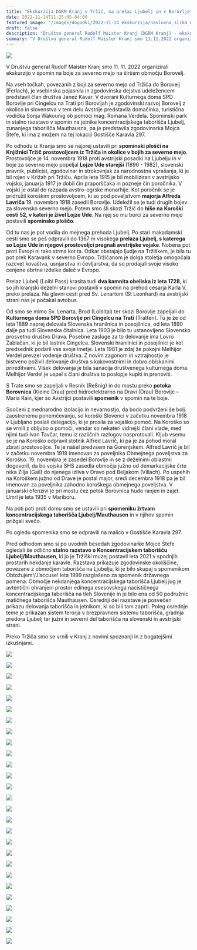 ```yaml
---
title: "Ekskurzija DGRM Kranj v Tržič, na prelaz Ljubelj in v Borovlje" 
date: 2022-11-14T11:25:05-04:00
featured_image: "/images/dogodki/2022-11-14_ekskurzija/naslovna_slika_ekskurzija_2022-11-14.jpeg"
draft: false
description: "Društvo general Rudolf Maister Kranj (DGRM Kranj) - ekskurzija 2022"
summary: "V Društvu general Rudolf Maister Kranj smo 11.11.2022 organizirali ekskurzijo v spomin na boje za severno mejo na širšem območju Borovelj ..."
---
```


![](/images/dogodki/2022-11-14_ekskurzija/1_ekskurzija_2022-11-14.jpeg " ")

V Društvu general Rudolf Maister Kranj smo 11. 11. 2022 organizirali ekskurzijo v spomin na boje za severno mejo na širšem območju Borovelj.

Na vseh točkah, povezanih z boji za severno mejo od Tržiča do Borovelj (Ferlach), je vsebinska pojasnila in zgodovinska dejstva udeležencem predstavil član društva Janez Kavar. V dvorani Kulturnega doma SPD Borovlje pri Cingelcu na Trati pri Borovljah je zgodovinski razvoj Borovelj z okolico in slovenstva v tem delu Avstrije predstavila domačinka, turistična vodička Sonja Wakounig ob pomoči mag. Romana Verdela. Spominski park in stalno razstavo v spomin na jetnike koncentracijskega taborišča Ljubelj, zunanjega taborišča Mauthausna, pa je predstavila zgodovinarka Mojca Štefe, ki ima z možem na tej lokaciji Gostišče Karavla 297.

Po odhodu iz Kranja smo se najprej ustavili pri **spominski plošči na Knjižnici Tržič prostovoljcem iz Tržiča in okolice v bojih za severno mejo**. Prostovoljce je 14. novembra 1918 proti avstrijski posadki na Ljubelju in v boje za severno mejo popeljal **Lojze Ude starejši** (1896 - 1982), slovenski pravnik, publicist, zgodovinar in strokovnjak za narodnostna vprašanja, ki je bil rojen v Križah pri Tržiču. Aprila leta 1915 je bil mobiliziran v avstrijsko vojsko, januarja 1917 je dobil čin praporščaka in pozneje čin poročnika. V vojski je ostal do razpada avstro-ogrske monarhije. Kot poročnik se je pridružil koroškim prostovoljcem, ki so pod poveljstvom **majorja Alfreda Lavriča** 19. novembra 1918 zasedli Borovlje. Udeležil se je tudi drugih bojev za slovensko severno mejo. 
Potem smo šli skozi Tržič do **hiše na Koroški cesti 52, v kateri je živel Lojze Ude**. Na njej so mu borci za severno mejo postavili **spominsko ploščo**. 

Od tu nas je pot vodila do mejnega prehoda Ljubelj. Po stari makadamski cesti smo se peš odpravili do 1367 m visokega **prelaza Ljubelj, s katerega so Lojze Ude in njegovi prostovoljci pregnali avstrijske vojake**. Nobena pot proti Evropi ni tako strma kot ta. Odkar obstajajo ljudje na Tržiškem, je bila tu pot prek Karavank v severno Evropo. Tržičanom je dolga stoletja omogočala razcvet kovaštva, usnjarstva in čevljarstva, da so prodajali svoje visoko cenjene obrtne izdelke daleč v Evropo.

Prelaz Ljubelj (Loibl Pass) krasita tudi **dva kamnita obeliska iz leta 1728**, ki so jih kranjski deželni stanovi postavili v spomin na prehod cesarja Karla V. preko prelaza. Na glavni cesti pred Sv. Lenartom (St Leonhard) na avstrijski strani nas je počakal avtobus.

Od smo se mimo Sv. Lenarta, Brod (Loibltal) ter skozi Borovlje zapeljali do **Kulturnega doma SPD Borovlje pri Cingelcu na Trati** (Tratten). Tu je že od leta 1889 naprej delovala Slovenska hranilnica in posojilnica, od leta 1890 dalje pa tudi Slovenska čitalnica. Leta 1903 je bilo tu ustanovljeno Slovensko prosvetno društvo Drava. Posebne zasluge za to delovanje ima Lovro Zablačan, ki je bil lastnik Cingelca. Slovenski hranilnici in posojilnici je kot predsednik podaril vse svoje imetje. Leta 1981 je zdaj že pokojni Melhijor Verdel prevzel vodenje društva. Z novim zagonom in vztrajnostjo je bistveno poživil delovanje društva s kakovostnimi in dobro obiskanimi prireditvami. Višek delovanja je bila sanacija društvenega kulturnega doma. Melhijor Verdel je uspel s člani društva to poslopje kupiti in prenoviti.

S Trate smo se zapeljali v Resnik (Reßnig) in do mostu preko **potoka Borovnica** (Kleine Drau) pred hidroelektrarno na Dravi (Drau) Borovlje – Maria Rain, kjer so Avstrijci postavili **spomenik** v spomin na te boje. 

Soočeni z mednarodno izolacijo in nevarnostjo, da bodo podvrženi še bolj zaostrenemu ponemčevanju, so koroški Slovenci v začetku novembra 1918 v Ljubljano poslali delegacijo, ki je prosila za vojaško pomoč. Na Koroško so se vrnili z obljubo o pomoči, vendar so nekateri vidnejši člani vlade, med njimi tudi Ivan Tavčar, temu iz različnih razlogov nasprotovali. Kljub vsemu se je na Koroško odpravil stotnik Alfred Lavrič, ki pa je za pohod moral zbrati prostovoljce. Te je našel predvsem na Gorenjskem. Alfred Lavrič je bil v začetku novembra 1918 imenovan za poveljnika Obmejnega poveljstva za Koroško. 19. novembra je zasedel Borovlje in se z deželnimi oblastmi dogovoril, da bo vojska SHS zasedla območja južno od demarkacijske črte reka Zilja (Gail) do njenega izliva v Dravo pod Beljakom (Villach). Po uspehih na Koroškem južno od Drave je postal major, sredi decembra 1918 pa je bil imenovan za poveljnika zahodno koroškega obmejnega poveljstva. V januarski ofenzivi je pri mostu čez potok Borovnica hudo ranjen in zajet. Umrl je leta 1935 v Mariboru.

Na poti poti proti domu smo se ustavili pri **spomeniku žrtvam koncentracijskega taborišča Ljubelj/Mauthausen** in v njihov spomin prižgali svečo. 

Po ogledu spomenika smo se odpravili na malico v Gostišče Karavla 297.

Pred odhodom smo si po uvodnih besedah zgodovinarke Mojce Štefe ogledali še odlično **stalno razstavo o Koncentracijskem taborišču Ljubelj/Mauthausen**, ki jo je Tržiški muzej postavil leta 2021 v spodnjih prostorih nekdanje karavle. Razstava prikazuje zgodovinske okoliščine, povezane z območjem taborišča na Ljubelju, ki je bilo skupaj s spomenikom Obtožujem!/J’accuse! leta 1999 razglašeno za spomenik državnega pomena. Območje nekdanjega koncentracijskega taborišča Ljubelj jug je avtentični ohranjeni prostor edinega esesovskega nacističnega koncentracijskega taborišča na tleh Slovenije in je bilo ena od 50 podružnic matičnega taborišča Mauthausen. Osrednji del razstave je posvečen prikazu delovanja taborišča in jetnikom, ki so bili tam zaprti. Poleg osrednje teme je prikazan sistem terorja v brezpravnem sistemu taborišča, gradnja predora Ljubelj ter južni in severni del taborišča na slovenski in avstrijski strani.

Preko Tržiča smo se vrnili v Kranj z novimi spoznanji in z bogatejšimi izkušnjami.

![](/images/dogodki/2022-11-14_ekskurzija/2_ekskurzija_2022-11-14.jpeg " ")

![](/images/dogodki/2022-11-14_ekskurzija/3_ekskurzija_2022-11-14.jpeg " ")

![](/images/dogodki/2022-11-14_ekskurzija/4_ekskurzija_2022-11-14.jpeg " ")

![](/images/dogodki/2022-11-14_ekskurzija/5_ekskurzija_2022-11-14.jpeg " ")

![](/images/dogodki/2022-11-14_ekskurzija/6_ekskurzija_2022-11-14.jpeg " ")

![](/images/dogodki/2022-11-14_ekskurzija/6a_ekskurzija_2022-11-14.jpeg " ")

![](/images/dogodki/2022-11-14_ekskurzija/7_ekskurzija_2022-11-14.jpeg " ")

![](/images/dogodki/2022-11-14_ekskurzija/8_ekskurzija_2022-11-14.jpeg " ")

![](/images/dogodki/2022-11-14_ekskurzija/9_ekskurzija_2022-11-14.jpeg " ")

![](/images/dogodki/2022-11-14_ekskurzija/10_ekskurzija_2022-11-14.jpeg " ")

![](/images/dogodki/2022-11-14_ekskurzija/10a_ekskurzija_2022-11-14.jpeg " ")

![](/images/dogodki/2022-11-14_ekskurzija/11_ekskurzija_2022-11-14.jpeg " ")

![](/images/dogodki/2022-11-14_ekskurzija/12_ekskurzija_2022-11-14.jpeg " ")

![](/images/dogodki/2022-11-14_ekskurzija/12a_ekskurzija_2022-11-14.jpeg " ")

![](/images/dogodki/2022-11-14_ekskurzija/13_ekskurzija_2022-11-14.jpeg " ")

![](/images/dogodki/2022-11-14_ekskurzija/14_ekskurzija_2022-11-14.jpeg " ")

![](/images/dogodki/2022-11-14_ekskurzija/15_ekskurzija_2022-11-14.jpeg " ")

![](/images/dogodki/2022-11-14_ekskurzija/16_ekskurzija_2022-11-14.jpeg " ")

![](/images/dogodki/2022-11-14_ekskurzija/17_ekskurzija_2022-11-14.jpeg " ")

![](/images/dogodki/2022-11-14_ekskurzija/18_ekskurzija_2022-11-14.jpeg " ")

![](/images/dogodki/2022-11-14_ekskurzija/19_ekskurzija_2022-11-14.jpeg " ")

![](/images/dogodki/2022-11-14_ekskurzija/19a_ekskurzija_2022-11-14.jpeg " ")

![](/images/dogodki/2022-11-14_ekskurzija/20_ekskurzija_2022-11-14.jpeg " ")

![](/images/dogodki/2022-11-14_ekskurzija/21_ekskurzija_2022-11-14.jpeg " ")

![](/images/dogodki/2022-11-14_ekskurzija/22_ekskurzija_2022-11-14.jpeg " ")

![](/images/dogodki/2022-11-14_ekskurzija/23_ekskurzija_2022-11-14.jpeg " ")

![](/images/dogodki/2022-11-14_ekskurzija/24_ekskurzija_2022-11-14.jpeg " ")